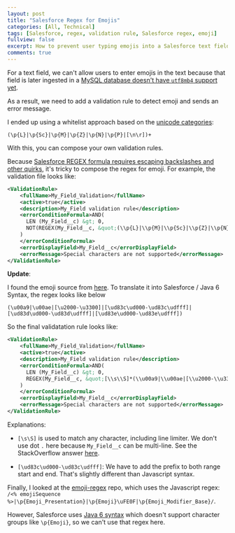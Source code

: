 ```yaml
---
layout: post
title: "Salesforce Regex for Emojis"
categories: [All, Technical]
tags: [Salesforce, regex, validation rule, Salesforce regex, emoji]
fullview: false
excerpt: How to prevent user typing emojis into a Salesforce text field
comments: true
---
```


For a text field, we can't allow users to enter emojis in the text because that field is later ingested in a [MySQL database doesn't have `utf8mb4` support yet](https://mathiasbynens.be/notes/mysql-utf8mb4). 

As a result, we need to add a validation rule to detect emoji and sends an error message.


I ended up using a whitelist approach based on the [unicode categories](https://www.regular-expressions.info/unicode.html):

```
(\p{L}|\p{Sc}|\p{M}|\p{Z}|\p{N}|\p{P}|[\n\r])+
```

With this, you can compose your own validation rules.

Because [Salesforce REGEX formula requires escaping backslashes and other quirks](https://help.salesforce.com/articleView?id=customize_functions_i_z.htm&type=5), it's tricky to compose the regex for emoji. For example, the validation file looks like:

```xml
<ValidationRule>
    <fullName>My_Field_Validation</fullName>
    <active>true</active>
    <description>My_Field validation rule</description>
    <errorConditionFormula>AND(
      LEN (My_Field__c) &gt; 0,
      NOT(REGEX(My_Field__c, &quot;(\\p{L}|\\p{M}|\\p{Sc}|\\p{Z}|\\p{N}|\\p{P}|[\\n\\r])+&quot;))
    )
    </errorConditionFormula>
    <errorDisplayField>My_Field__c</errorDisplayField>
    <errorMessage>Special characters are not supported</errorMessage>
</ValidationRule>
```

**Update**:

I found the emoji source from [here](https://www.regextester.com/106421). To translate it into Salesforce / Java 6 Syntax, the regex looks like below

```
(\u00a9|\u00ae|[\u2000-\u3300]|[\ud83c\ud000-\ud83c\udfff]|[\ud83d\ud000-\ud83d\udfff]|[\ud83e\ud000-\ud83e\udfff])
```

So the final validatation rule looks like:

```xml
<ValidationRule>
    <fullName>My_Field_Validation</fullName>
    <active>true</active>
    <description>My_Field validation rule</description>
    <errorConditionFormula>AND(
      LEN (My_Field__c) &gt; 0,
      REGEX(My_Field__c, &quot;[\\s\\S]*(\\u00a9|\\u00ae|[\\u2000-\\u3300]|[\\ud83c\\ud000-\\ud83c\\udfff]|[\\ud83d\\ud000-\\ud83d\\udfff]|[\\ud83e\\ud000-\\ud83e\\udfff])[\\s\\S]*&quot;)
    )
    </errorConditionFormula>
    <errorDisplayField>My_Field__c</errorDisplayField>
    <errorMessage>Special characters are not supported</errorMessage>
</ValidationRule>
```


Explanations:

- `[\s\S]` is used to match any character, including line limiter. We don't use dot `.` here because `My_Field__c` can be multi-line. See the StackOverflow answer [here](https://stackoverflow.com/a/25071906/1241108).

- `[\ud83c\ud000-\ud83c\udfff]`: We have to add the prefix to both range start and end. That's slightly different than Javascript syntax.


Finally, I looked at the [emoji-regex](https://github.com/mathiasbynens/emoji-regex/blob/master/src/index.js) repo, which uses the Javascript regex: `/<% emojiSequence %>|\p{Emoji_Presentation}|\p{Emoji}\uFE0F|\p{Emoji_Modifier_Base}/`. 
 
 However, Salesforce uses [Java 6 syntax](https://help.salesforce.com/articleView?id=customize_functions_i_z.htm&type=5) which doesn't support character groups like `\p{Emoji}`, so we can't use that regex here.
